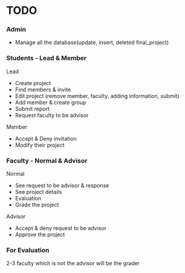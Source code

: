 # TODO
### **Admin**
- Manage all the database(update, insert, deleted final_project)

### **Students** - Lead & Member
Lead
- Create project
- Find members & invite
- Edit project (remove member, faculty, adding information, submit)
- Add member & create group
- Submit report
- Request faculty to be advisor
  
Member
- Accept & Deny invitation
- Modify their project

### **Faculty** - Normal & Advisor
Normal
- See request to be advisor & response
- See project details
- Evaluation
- Grade the project
  
Advisor
- Accept & deny request to be advisor
- Approve the project

### For Evaluation
2-3 faculty which is not the advisor will be the grader